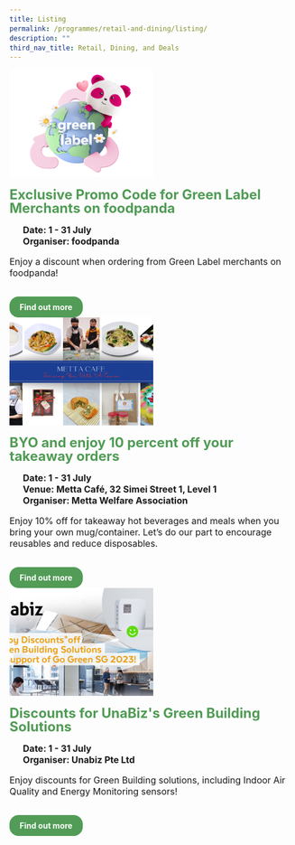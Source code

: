 ```yaml
---
title: Listing
permalink: /programmes/retail-and-dining/listing/
description: ""
third_nav_title: Retail, Dining, and Deals
---
```

<style>
  .row_custom {
    gap: 1rem;
    flex-wrap: wrap;
  }

  .programmes__item {
    flex: 0 1 calc(33% - 0.5rem) !important;
    display: flex;
    flex-direction: column;
    justify-content: space-between;
  }

  .programmes__item__header > img {
    margin: 0;
    width: 255px;
    height: 191px;
    object-fit: cover;
    object-position: center;
  }

  .programmes__item__header > h2 {
    color: black;
    font-size: 1.5rem;
    line-height: 1.5rem;
    margin: 1rem 0 0.5rem;
    font-weight: bold;
    color: #509b55;
  }

  .programmes__item__detail > ul {
    display: flex;
    flex-direction: column;
    list-style-type: none;
    margin: 1rem 0;
  }

  .programmes__item__detail > ul > li {
    margin: 0;
    font-size: 1rem;
    line-height: 1.25;
  }

  .programmes__item__detail > ul > li:last-child {
    margin: 0;
  }

  .programmes__item__body > p {
    font-size: 1rem;
    line-height: 1.25;
  }

  .programmes__item__actions {
    display: flex;
    align-items: center;
    margin-top: 1rem;
    gap: 0.5rem;
  }

  .programmes__item__actions > a {
    border: 2px solid black;
    padding: 0.5rem 1rem;
    height: fit-content;
    border-radius: 1rem;
    background-color: transparent;
    cursor: pointer;
    font-weight: bold;
    text-decoration: none;
    margin-bottom: 0;
  }

  .programmes__item__actions > .button-primary {
    background-color: #529c57;
    border: 2px solid #529c57;
    color: white !important;
  }

  .programmes__item__actions > .button-secondary {
    border: 2px solid #43b453;
    color: #43b453 !important;
  }
</style>

<div class="row row_custom">
  <!-- Exclusive Promo Code for Green Label Merchants on Foodpanda -->
  <div class="programmes__item col is-one-third">
    <div class="programmes__item__wrapper">
      <div class="programmes__item__header">
        <img src="/images/Challenges%20&amp;%20Deals/foodpanda%20image%2016-9.png">
        <h2>Exclusive Promo Code for Green Label Merchants on foodpanda</h2>
      </div>
      <div class="programmes__item__detail">
        <ul>
          <li>
            <strong>Date: 1 - 31 July</strong>
          </li>
          <li><strong>Organiser: foodpanda</strong></li>
        </ul>
      </div>
      <div class="programmes__item__body">
        <p>
          Enjoy a discount when ordering from Green Label merchants on
         foodpanda!
        </p>
      </div>
    </div>
    <div class="programmes__item__actions">
      <a href="/exclusive-promo-code-for-green-label-merchants-on-foodpanda" class="button-primary">
        Find out more
      </a>
    </div>
  </div>
  <!-- BYO and enjoy 10 percent off your takeaway orders -->
  <div class="programmes__item col is-one-third">
    <div class="programmes__item__wrapper">
      <div class="programmes__item__header">
        <img src="/images/Challenges%20&amp;%20Deals/question%20112%20-%20metta%20cafe.png">
        <h2>BYO and enjoy 10 percent off your takeaway orders</h2>
      </div>
      <div class="programmes__item__detail">
        <ul>
          <li>
            <strong>Date: 1 - 31 July</strong>
          </li>
                    <li>
            <strong>Venue: Metta Café, 32 Simei Street 1, Level 1</strong>
          </li>
          <li><strong>Organiser: Metta Welfare Association</strong></li>
        </ul>
      </div>
      <div class="programmes__item__body">
        <p>
          Enjoy 10% off for takeaway hot beverages and meals when you bring your
          own mug/container. Let’s do our part to encourage reusables and reduce
          disposables.
        </p>
      </div>
    </div>
    <div class="programmes__item__actions">
      <a href="/byo-and-enjoy-10-percent-off-your-takeaway-orders/" class="button-primary">
        Find out more
      </a>
    </div>
  </div>
	  <!-- Discounts for UnaBiz's Green Building Solutions-->
		  <div class="programmes__item col is-one-third">
    <div class="programmes__item__wrapper">
      <div class="programmes__item__header">
        <img src="/images/Challenges%20&amp;%20Deals/unabiz%20picture.png">
        <h2>Discounts for UnaBiz's Green Building Solutions
</h2>
      </div>
      <div class="programmes__item__detail">
        <ul>
          <li>
            <strong>
              Date: 1 - 31 July</strong>
          </li>
          <li><strong>Organiser: Unabiz Pte Ltd</strong></li>
        </ul>
      </div>
      <div class="programmes__item__body">
        <p>
       Enjoy discounts for Green Building solutions, including Indoor Air Quality and Energy Monitoring sensors!
        </p>
      </div>
    </div>
    <div class="programmes__item__actions">
      <a href="/unabiz-green-building-discount/" class="button-primary">
        Find out more
      </a>
    </div>
  </div>
</div>